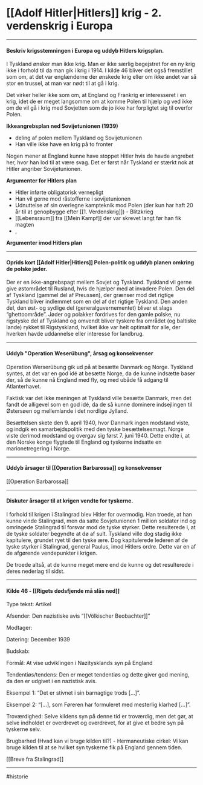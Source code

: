 # [[Adolf Hitler|Hitlers]] krig - 2. verdenskrig i Europa

---

####  Beskriv krigsstemningen i Europa og uddyb Hitlers krigsplan. 
    

I Tyskland ønsker man ikke krig. Man er ikke særlig begejstret for en ny krig ikke i forhold til da man gik i krig i 1914. I kilde 46 bliver det også fremstillet som om, at det var englænderne der ønskede krig eller om ikke andet var så stor en trussel, at man var nødt til at gå i krig. 

Det virker heller ikke som om, at England og Frankrig er interesseret i en krig, idet de er meget langsomme om at komme Polen til hjælp og ved ikke om de vil gå i krig med Sovjetten som de jo ikke har forpligtet sig til overfor Polen.

**Ikkeangrebsplan ned Sovijetunionen (1939)**
- deling af polen mellem Tyskland og Sovijetunionen
- Han ville ikke have en krig på to fronter

Nogen mener at England kunne have stoppet Hitler hvis de havde angrebet her, hvor han lod til at være svag. Det er først når Tyskland er stærkt nok at Hitler angriber Sovijetunionen.

**Argumenter for Hitlers plan**
- Hitler inførte obligatorisk vernepligt
- Han vil gerne mod råstofferne i sovijetunionen
- Udnuttelse af sin overlegne kampteknik mod Polen (der kun har haft 20 år til at genopbygge efter [[1. Verdenskrig]]) - Blitzkrieg
- [[Lebensraum]] fra [[Mein Kampf]] der var skrevet langt før han fik magten
- , 

**Argumenter imod Hitlers plan**

---


####  Oprids kort [[Adolf Hitler|Hitlers]] Polen-politik og uddyb planen omkring de polske jøder.
    

Der er en ikke-angrebspagt mellem Sovjet og Tyskland. Tyskland vil gerne give østområdet til Rusland, hvis de hjælper med at invadere Polen. Den del af Tyskland (gammel del af Preussen), der grænser mod det rigtige Tyskland bliver indlemmet som en del af det rigtige Tyskland. Den anden del, den øst- og sydlige del (generalguvernementet) bliver et slags “ghettoområde”. Jøder og polakker fordrives for den gamle polske, nu rigstyske del af Tyskland og omvendt bliver tyskere fra området (og baltiske lande) rykket til Rigstyskland, hvilket ikke var helt optimalt for alle, der hverken havde uddannelse eller interesse for landbrug.


---

####  Uddyb "Operation Weserübung", årsag og konsekvenser 
    

Operation Werserübung gik ud på at besætte Danmark og Norge. Tyskland syntes, at det var en god idé at besætte Norge, da de kunne indsætte baser der, så de kunne nå England med fly, og med ubåde få adgang til Atlanterhavet.

Faktisk var det ikke meningen at Tyskland ville besætte Danmark, men det fandt de alligevel som en god idé, da de så kunne dominere indsejlingen til Østersøen og mellemlande i det nordlige Jylland.  

Besættelsen skete den 9. april 1940, hvor Danmark ingen modstand viste, og indgik en samarbejdspolitik med den tyske besættelsesmagt. Norge viste derimod modstand og overgav sig først 7. juni 1940. Dette endte i, at den Norske konge flygtede til England og tyskerne indsatte en marionetregering i Norge.

---

####  Uddyb årsager til [[Operation Barbarossa]] og konsekvenser 
    
[[Operation Barbarossa]]

---

####  Diskuter årsager til at krigen vendte for tyskerne.    

I forhold til krigen i Stalingrad blev Hitler for overmodig. Han troede, at han kunne vinde Stalingrad, men da satte Sovjetunionen 1 million soldater ind og omringede Stalingrad til forsvar mod de tyske styrker. Dette resulterede i, at de tyske soldater begyndte at dø af sult. Tyskland ville dog stadig ikke kapitulere, grundet ryet til den tyske ære. Dog kapitulerede lederen af de tyske styrker i Stalingrad, general Paulus, imod Hitlers ordre. Dette var en af de afgørende vendepunkter i krigen.

  

De troede altså, at de kunne meget mere end de kunne og det resulterede i deres nederlag til sidst.

---

####  Kilde 46 - [[Rigets dødsfjende må slås ned]]

Type tekst: Artikel

Afsender: Den nazistiske avis “[[Völkischer Beobachter]]”

Modtager: 

Datering: December 1939

Budskab: 

Formål: At vise udviklingen i Nazitysklands syn på England

Tendentiøs/tendens: Den er meget tendentiøs og dette giver god mening, da den er udgivet i en nazistisk avis. 

Eksempel 1: “Det er stivnet i sin barnagtige trods [...]”.

Eksempel 2: “[...], som Føreren har formuleret med mesterlig klarhed [...]”.

  

Troværdighed: Selve kildens syn på denne tid er troværdig, men det gør, at selve indholdet er overdrevet og overdrevet, for at give et bedre syn på tyskerne selv.

  

Brugbarhed (Hvad kan vi bruge kilden til?) - Hermaneutiske cirkel: Vi kan bruge kilden til at se hvilket syn tyskerne fik på England gennem tiden.

  

[[Breve fra Stalingrad]]
  
---
#historie 

